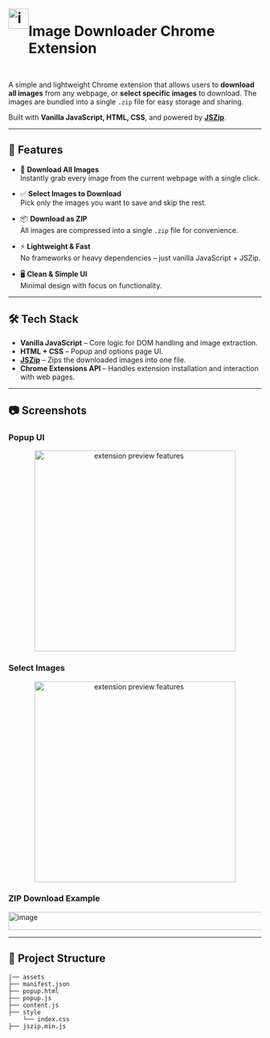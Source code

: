 # <div style="display:flex; "> <img width="40" height="40" alt="icon" src="https://github.com/user-attachments/assets/5fe747b6-f4b9-467c-b732-ef97b899b1d4" /> <p>Image Downloader Chrome Extension </p> </div>

A simple and lightweight Chrome extension that allows users to **download all images** from any webpage, or **select specific images** to download. The images are bundled into a single `.zip` file for easy storage and sharing.

Built with **Vanilla JavaScript, HTML, CSS**, and powered by **[JSZip](https://stuk.github.io/jszip/)**.

---

## 🚀 Features

- 🔽 **Download All Images**  
  Instantly grab every image from the current webpage with a single click.

- ✅ **Select Images to Download**  
  Pick only the images you want to save and skip the rest.

- 📦 **Download as ZIP**  
  All images are compressed into a single `.zip` file for convenience.

- ⚡ **Lightweight & Fast**  
  No frameworks or heavy dependencies – just vanilla JavaScript + JSZip.

- 🖥️ **Clean & Simple UI**  
  Minimal design with focus on functionality.

---

## 🛠️ Tech Stack

- **Vanilla JavaScript** – Core logic for DOM handling and image extraction.
- **HTML + CSS** – Popup and options page UI.
- **[JSZip](https://stuk.github.io/jszip/)** – Zips the downloaded images into one file.
- **Chrome Extensions API** – Handles extension installation and interaction with web pages.

---

## 📷 Screenshots

### Popup UI
<p align="center">
  <img src="https://github.com/user-attachments/assets/0075fd03-7644-447e-b7de-0930f942e771" alt="extension preview features" width="400"/>
</p>


### Select Images
<p align="center">
  <img src="https://github.com/user-attachments/assets/33432296-9ed4-4fbe-9d71-e0a5ee8eb431" alt="extension preview features" width="400"/>
</p>


### ZIP Download Example
<p align="start">
 <img width="618" height="36" alt="image" src="https://github.com/user-attachments/assets/b910650c-37ed-4951-93b5-9e8724b17529" />
</p>

---

## 📂 Project Structure
```
|── assets
├── manifest.json 
├── popup.html 
├── popup.js 
├── content.js 
├── style
    └── index.css
├── jszip.min.js
